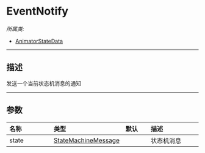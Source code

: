 # EventNotify

*所属类*:
* [AnimatorStateData](/Api/Classes/Animation/AnimatorStateData.md)
------------------------------------------------------------------------------------------
## 描述

发送一个当前状态机消息的通知

------------------------------------------------------------------------------------------
## 参数

|<div style="width:100px">名称</div>|<div style="width:100px">类型</div>|<div style="width:50px">默认</div>|<div style="width:350px">描述</div>|
|:---|:---|:---|:---|
|state|[StateMachineMessage](/Api/Enums/StateMachineMessage.md)||状态机消息|
